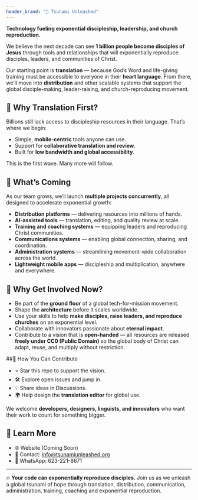 ```yaml
---
header_brand: "🌊 Tsunami Unleashed"
---
```

**Technology fueling exponential discipleship, leadership, and church reproduction.**

We believe the next decade can see **1 billion people become disciples of Jesus** through tools and relationships that will exponentially reproduce disciples, leaders, and communities of Christ.

Our starting point is **translation** — because God’s Word and life-giving training must be accessible to everyone in their **heart language**. From there, we’ll move into **distribution** and other scalable systems that support the global disciple-making, leader-raising, and church-reproducing movement.

## 🚀 Why Translation First?

Billions still lack access to discipleship resources in their language. That’s where we begin:

- Simple, **mobile-centric** tools anyone can use.
- Support for **collaborative translation and review**.
- Built for **low bandwidth and global accessibility**.

This is the first wave. Many more will follow.

## 🌱 What’s Coming
As our team grows, we’ll launch **multiple projects concurrently**, all designed to accelerate exponential growth:

- **Distribution platforms** — delivering resources into millions of hands.
- **AI-assisted tools** — translation, editing, and quality review at scale.
- **Training and coaching systems** — equipping leaders and reproducing Christ communities.
- **Communications systems** — enabling global connection, sharing, and coordination.
- **Administration systems** — streamlining movement-wide collaboration across the world.
- **Lightweight mobile apps** — discipleship and multiplication, anywhere and everywhere.

## 🤝 Why Get Involved Now?
- Be part of the **ground floor** of a global tech-for-mission movement.
- Shape the **architecture** before it scales worldwide.
- Use your skills to help **make disciples, raise leaders, and reproduce churches** on an exponential level.
- Collaborate with innovators passionate about **eternal impact**.
- Contribute to a vision that is **open-handed** — all resources are released **freely under CC0 (Public Domain)** so the global body of Christ can adapt, reuse, and multiply without restriction.


##🔧 How You Can Contribute
- ⭐ Star this repo to support the vision.
- 🛠️ Explore open issues and jump in.
- 💡 Share ideas in Discussions.
- 🌍 Help design the **translation editor** for global use.

We welcome **developers, designers, linguists, and innovators** who want their work to count for something bigger.

## 📖 Learn More
- 🌐 Website (Coming Soon)
- 📩 Contact: info@tsunamiunleashed.org
- 💬 WhatsApp: 623-221-8671

___________________________________________

🔥 **Your code can exponentially reproduce disciples.**
Join us as we unleash a global tsunami of hope through translation, distribution, communication, administration, training, coaching and exponential reproduction.
